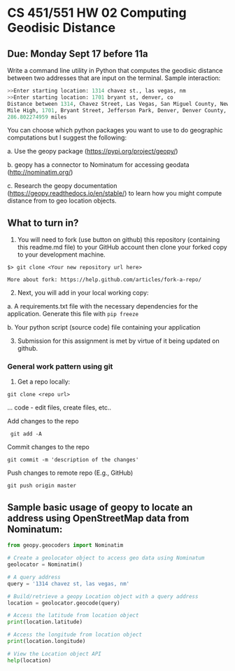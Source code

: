 # CS 451/551 HW 02 Computing Geodisic Distance

## Due: Monday Sept 17 before 11a
Write a command line utility in Python that computes the geodisic distance between two addresses that are input on the terminal. Sample interaction:

```python
>>Enter starting location: 1314 chavez st., las vegas, nm
>>Enter starting location: 1701 bryant st, denver, co
Distance between 1314, Chavez Street, Las Vegas, San Miguel County, New Mexico, 87701, USA and
Mile High, 1701, Bryant Street, Jefferson Park, Denver, Denver County, Colorado, 80204, USA is
286.802274959 miles
```
You can choose which python packages you want to use to do geographic computations but I suggest the following:

a. Use the geopy package (https://pypi.org/project/geopy/)

b. geopy has a connector to Nominatum for accessing geodata (http://nominatim.org/)

c. Research the geopy documentation (https://geopy.readthedocs.io/en/stable/) to learn how you might compute distance from to geo location objects.

## What to turn in?

1. You will need to fork (use button on github) this repository (containing this readme.md file) to your GitHub account then clone your forked copy to your development machine.

```$> git clone <Your new repository url here>```

    More about fork: https://help.github.com/articles/fork-a-repo/

2. Next, you will add in your local working copy:

a. A requirements.txt file with the necessary dependencies for the application. Generate this file with ```pip freeze```

b. Your python script (source code) file containing your application

3. Submission for this assignment is met by virtue of it being updated on github.

### General work pattern using git

1. Get a repo locally:
    
```git clone <repo url>```

... code - edit files, create files, etc..

Add changes to the repo

``` git add -A```

Commit changes to the repo

```git commit -m 'description of the changes'```

Push changes to remote repo (E.g., GitHub)

```git push origin master```

## Sample basic usage of geopy to locate an address using OpenStreetMap data from Nominatum:

```python
from geopy.geocoders import Nominatim

# Create a geolocator object to access geo data using Nominatum
geolocator = Nominatim()

# A query address
query = '1314 chavez st, las vegas, nm'

# Build/retrieve a geopy Location object with a query address
location = geolocator.geocode(query)

# Access the latitude from location object
print(location.latitude)

# Access the longitude from location object
print(location.longitude)

# View the Location object API
help(location)
```
